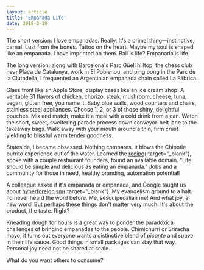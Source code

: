 ```yaml
---
layout: article
title: 'Empanada Life'
date: 2019-2-18
---
```


The short version: I love empanadas. Really. It's a primal thing&mdash;instinctive, carnal. Lust from the bones. Tattoo on the heart. Maybe my soul is shaped like an empanada. I have imprinted on them. Ball is life? Empanada is life.

The long version: along with Barcelona's Parc G&uuml;ell hilltop, the chess club near Pla&ccedil;a de Catalunya, work in El Poblenou, and ping pong in the Parc de la Ciutadella, I frequented an Argentinian empanada chain called La F&aacute;brica.

Glass front like an Apple Store, display cases like an ice cream shop. A veritable 31 flavors of chicken, chorizo, steak, mushroom, cheese, tuna, vegan, gluten free, you name it. Baby blue walls, wood counters and chairs, stainless steel appliances. Choose 1, 2, or 3 of those shiny, delightful pouches. Mix and match, make it a meal with a cold drink from a can. Watch the short, sweet, sweltering parade process down conveyor-belt lane to the takeaway bags. Walk away with your mouth around a thin, firm crust yielding to blissful warm tender goodness.

Stateside, I became obsessed. Nothing compares. It blows the Chipotle burrito experience out of the water. Learned the [recipe](https://www.laylita.com/recipes/empanadas-mendocinas/){:target="_blank"}, spoke with a couple restaurant founders, found an available domain. "Life should be simple and delicious as eating an empanada." Jobs and a community for those in need, healthy branding, automation potential!

A colleague asked if it's empanada or empa&ntilde;ada, and Google taught us about [hyperforeignism](https://en.wikipedia.org/wiki/Hyperforeignism){:target="_blank"}. My evangelism ground to a halt. I'd never heard the word before. Me, sesquipedalian me! And what joy, a new word! But perhaps these things don't matter very much. It's about the product, the taste. Right?

Kneading dough for hours is a great way to ponder the paradoxical challenges of bringing empanadas to the people. Chimichurri or Sriracha mayo, it turns out everyone wants a distinctive blend of _picante_ and _suave_ in their life sauce. Good things in small packages can stay that way. Personal joy need not be shared at scale.

What do you want others to consume?
